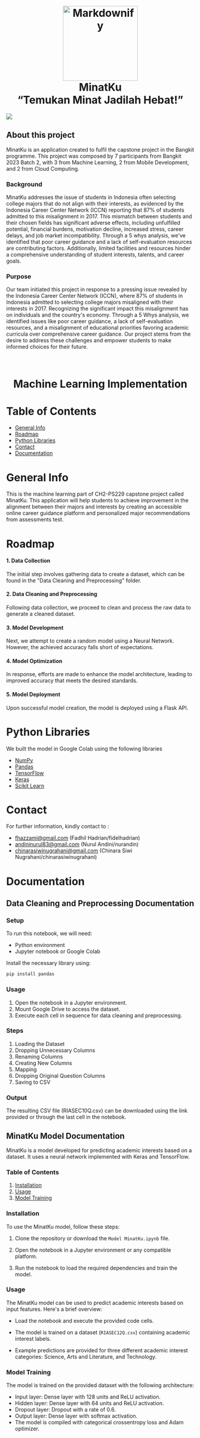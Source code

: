 <h1 align="center">
  <br>
  <a href="#"><img src="https://raw.githubusercontent.com/minatku/.github/72f5e47ebef5eed3e8b62046d3078bf0b042623a/profile/img/minatku_logo.svg" alt="Markdownify" width="200"></a>
  <br>
  MinatKu
  <br>
  “Temukan Minat Jadilah Hebat!”
</h1>

<img src="https://raw.githubusercontent.com/minatku/.github/80263cc14216a3ede82c281c8fecc70995959434/profile/img/minatku_banner.svg"></img>

## About this project

MinatKu is an application created to fulfil the capstone project in the Bangkit programme. This project was composed by 7 participants from Bangkit 2023 Batch 2, with 3 from Machine Learning, 2 from Mobile Development, and 2 from Cloud Computing.

### Background
MinatKu addresses the issue of students in Indonesia often selecting college majors that do not align with their interests, as evidenced by the Indonesia Career Center Network (ICCN) reporting that 87% of students admitted to this misalignment in 2017. This mismatch between students and their chosen fields has significant adverse effects, including unfulfilled potential, financial burdens, motivation decline, increased stress, career delays, and job market incompatibility. Through a 5 whys analysis, we've identified that poor career guidance and a lack of self-evaluation resources are contributing factors. Additionally, limited facilities and resources hinder a comprehensive understanding of student interests, talents, and career goals.

### Purpose
Our team initiated this project in response to a pressing issue revealed by the Indonesia Career Center Network (ICCN), where 87% of students in Indonesia admitted to selecting college majors misaligned with their interests in 2017. Recognizing the significant impact this misalignment has on individuals and the country's economy. Through a 5 Whys analysis, we identified issues like poor career guidance, a lack of self-evaluation resources, and a misalignment of educational priorities favoring academic curricula over comprehensive career guidance. Our project stems from the desire to address these challenges and empower students to make informed choices for their future.

<h1 align="center">
  <br>
  Machine Learning Implementation
</h1>

# Table of Contents
* [General Info](#general-info)
* [Roadmap](#roadmap)
* [Python Libraries](#python-libraries)
* [Contact](#contact)
* [Documentation](#documentation)

# General Info
This is the machine learning part of CH2-PS229 capstone project called MinatKu. This application will help students to achieve improvement in the alignment between their majors and interests by creating an accessible online career guidance platform and personalized major recommendations from assessments test.

# Roadmap
#### 1. Data Collection
The initial step involves gathering data to create a dataset, which can be found in the "Data Cleaning and Preprocessing" folder.

#### 2. Data Cleaning and Preprocessing
Following data collection, we proceed to clean and process the raw data to generate a cleaned dataset.

#### 3. Model Development
Next, we attempt to create a random model using a Neural Network. However, the achieved accuracy falls short of expectations.

#### 4. Model Optimization
In response, efforts are made to enhance the model architecture, leading to improved accuracy that meets the desired standards.

#### 5. Model Deployment
Upon successful model creation, the model is deployed using a Flask API.

# Python Libraries
We built the model in Google Colab using the following libraries
* [NumPy](https://numpy.org/)
* [Pandas](https://pandas.pydata.org/)
* [TensorFlow](https://www.tensorflow.org/)
* [Keras](https://keras.io/)
* [Scikit Learn](https://scikit-learn.org/stable/)

# Contact
For further information, kindly contact to :
- fhazzami@gmail.com (Fadhil Hadrian/fidelhadrian)
- andininurul83@gmail.com (Nurul Andini/nurandin)
- chinarasiwinugrahani@gmail.com (Chinara Siwi Nugrahani/chinarasiwinugrahani)

# Documentation
## Data Cleaning and Preprocessing Documentation

### Setup

To run this notebook, we will need:

- Python environment
- Jupyter notebook or Google Colab

Install the necessary library using:

```bash
pip install pandas
```

### Usage
1. Open the notebook in a Jupyter environment.
2. Mount Google Drive to access the dataset.
3. Execute each cell in sequence for data cleaning and preprocessing.

### Steps
1. Loading the Dataset
2. Dropping Unnecessary Columns
3. Renaming Columns
4. Creating New Columns
5. Mapping
6. Dropping Original Question Columns
7. Saving to CSV

### Output
The resulting CSV file (RIASEC10Q.csv) can be downloaded using the link provided or through the last cell in the notebook.

## MinatKu Model Documentation

MinatKu is a model developed for predicting academic interests based on a dataset. It uses a neural network implemented with Keras and TensorFlow.

### Table of Contents
1. [Installation](#installation)
2. [Usage](#usage)
3. [Model Training](#model-training)

### Installation

To use the MinatKu model, follow these steps:

1. Clone the repository or download the `Model MinatKu.ipynb` file.

2. Open the notebook in a Jupyter environment or any compatible platform.

3. Run the notebook to load the required dependencies and train the model.

### Usage

The MinatKu model can be used to predict academic interests based on input features. Here's a brief overview:

- Load the notebook and execute the provided code cells.

- The model is trained on a dataset (`RIASEC12Q.csv`) containing academic interest labels.

- Example predictions are provided for three different academic interest categories: Science, Arts and Literature, and Technology.

### Model Training
The model is trained on the provided dataset with the following architecture:

- Input layer: Dense layer with 128 units and ReLU activation.
- Hidden layer: Dense layer with 64 units and ReLU activation.
- Dropout layer: Dropout with a rate of 0.6.
- Output layer: Dense layer with softmax activation.
- The model is compiled with categorical crossentropy loss and Adam optimizer.

<h1 align="center">
  <br>
  Cloud Computing Implementation
</h1>

![13](https://github.com/minatku/minatku-CC/assets/100481579/4088e023-208c-4fc9-97a8-3ac26f27b34c)


Hello guys!! this is backend from application Minatku
# Table of Contents
* [General Info](#general-info)
* [Roadmap](#roadmap)
* [Python Libraries](#python-libraries)
* [Services Used in GCP](#services)
* [Cloud Architecture](#architecture)
* [Contact](#contact)
* [Documentation](#documentation)

# General Info
This is the Cloud Computing part of CH2-PS229 capstone project called MinatKu. This application will help students to achieve improvement in the alignment between their majors and interests by creating an accessible online career guidance platform and personalized major recommendations from assessments test.

# Roadmap

# Libraries
We built the model in Google Colab using the following libraries
* [Flask](https://flask.palletsprojects.com/)
* [SQLAlchemy](https://www.sqlalchemy.org/)
* [Flask-RESTx/Flask-RestPlus](https://flask-restx.readthedocs.io/)
* [NumPy](https://numpy.org/)
* [Pandas](https://pandas.pydata.org/)
* [TensorFlow](https://www.tensorflow.org/)
* [Keras](https://keras.io/)
* [Scikit Learn](https://scikit-learn.org/stable/)

# Services Used in GCP
What Services that we use in GCP?
| Google Cloud Services | Platform             |
|------------------------|----------------------|
| Cloud App Engine       | NodeJS (Backend)     |
| Cloud Storage          | Images               |
| Cloud SQL              | Database (MySQL)     |
| Cloud Build            | CI/CD                |

# Cloud Architecture
![MinatKu - CH2-PS229](https://github.com/minatku/minatku-CC/assets/100481579/3da95893-8808-4b68-a81d-2acd887369d0)


# Contact
For further information, kindly contact to :
- mrizki135790@gmail.com (Muhammad Rizki)
- labibhusain147@gmail.com (Mohammad Labib Husain)

# Documentation
## Data Cleaning and Preprocessing Documentation
For the documentation you can visit 
> https://minatku-cp5rxjg6xa-et.a.run.app


<h1 align="center">
  <br>
  Mobile Development Implementation
</h1>

Hello guys!! this is mobile app from application Minatku
# Table of Contents
* [General Info](#general-info)
* [Libraries](#libraries)
* [UI App](#UIApp)
* [Contact](#contact)
* [Documentation](#documentation)

# General Info
This is the Mobile Development part of CH2-PS229 capstone project called MinatKu. This application will help students to achieve improvement in the alignment between their majors and interests by creating an accessible online career guidance platform and personalized major recommendations from assessments test.

# Libraries
We built the app in Android Studio with the following libraries
* [Kotlin](https://kotlinlang.org/)
* [Glide](https://github.com/bumptech/glide)
* [Picasso](https://square.github.io/picasso/)
* [Retrofit](https://square.github.io/retrofit/)
* [Gson](https://github.com/google/gson)
* Etc

# UI App
<img src="https://raw.githubusercontent.com/minatku/.github/main/profile/img/1.png"></img>
<img src="https://raw.githubusercontent.com/minatku/.github/main/profile/img/2.png"></img>
<img src="https://raw.githubusercontent.com/minatku/.github/main/profile/img/3.1.png"></img>

# Installation

### 1. Clone this Project to your Computer
```bash
git clone https://github.com/minatku/minatku-Android.git
```

or you can use Android Studio 

File > New > Project from Version Control ...

### 2. Open the Project in your Android Studio
Open Android Studio and select open an existing project.

### 3. Run Project in Android Studio
Wait for Gradle Build to Finish and finally press the `Run > Run ‘app’`. Now the app has been installed in your phone / emulator. Make sure that you have configured your android device or emulator 

## Thank You :)

# Release APK
[MINATKU RELEASE APK](https://github.com/minatku/minatku-Android/releases/tag/v.1.0)

# Contact
For further information, kindly contact to :
- novallinohmd@gmail.com (Novallino Hamid Kiapmajaya)
- brianyudhistira1@gmail.com (Brian Yudhistira)

# Documentation
## Figma UI/UX
For the documentation you can visit 
> https://www.figma.com/file/K9umFvy20iJPWf7dGJSJmu/MinatKu?type=design&node-id=0-1&mode=design
## App
For the documentation you can visit 
> https://github.com/minatku/minatku-Android

<h1 align="center">
  <br>
  Bangkit 2023 Batch 2 Capstone Team CH2-PS229
</h1>


| Name                          | ID             | University                    | Learning Path            | LinkedIn Profile                                      |
| ----------------------------- | -------------- | ----------------------------- | ------------------------ | ------------------------------------------------------- |
| Fadhil Hadrian Azzami         | M200BSY1584    | Universitas Diponegoro        | Machine Learning         | [![LinkedIn](https://img.shields.io/badge/-LinkedIn-blue?style=flat-square&logo=LinkedIn&logoColor=white)](https://www.linkedin.com/in/fhazzami/)        |
| Nurul Andini                  | M277BSX1256    | Universitas Negeri Jakarta     | Machine Learning         | [![LinkedIn](https://img.shields.io/badge/-LinkedIn-blue?style=flat-square&logo=LinkedIn&logoColor=white)](https://www.linkedin.com/in/nurul-andini/)    |
| Chinara Siwi Nugrahani        | M200BSX0115    | Universitas Diponegoro        | Machine Learning         | [![LinkedIn](https://img.shields.io/badge/-LinkedIn-blue?style=flat-square&logo=LinkedIn&logoColor=white)](https://www.linkedin.com/in/chinarasiwinugrahani/) |
| Muhammad Rizki                | C299BSY3985    | Universitas Pendidikan Indonesia | Cloud Computing       | [![LinkedIn](https://img.shields.io/badge/-LinkedIn-blue?style=flat-square&logo=LinkedIn&logoColor=white)](https://www.linkedin.com/in/rizki-muhammad-32b4b4203/) |
| Mohammad Labib Husain          | C299BSY4160    | Universitas Pendidikan Indonesia | Cloud Computing       | [![LinkedIn](https://img.shields.io/badge/-LinkedIn-blue?style=flat-square&logo=LinkedIn&logoColor=white)](https://www.linkedin.com/in/mohammad-labib-husain-065452281/) |
| Novallino Hamid Kiapmajaya     | A277BSY2801    | Universitas Negeri Jakarta     | Mobile Development      | [![LinkedIn](https://img.shields.io/badge/-LinkedIn-blue?style=flat-square&logo=LinkedIn&logoColor=white)](https://www.linkedin.com/in/novallinohamidk/) |
| Brian Yudhistira               | A258BSY2836    | Universitas Muhammadiyah Malang | Mobile Development    | [![LinkedIn](https://img.shields.io/badge/-LinkedIn-blue?style=flat-square&logo=LinkedIn&logoColor=white)](https://www.linkedin.com/in/brian-yudhistira-95a62b221/) |

